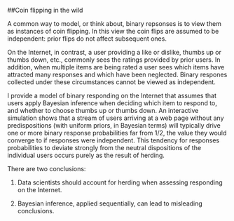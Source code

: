 ##Coin flipping in the wild

A common way to model, or think about, binary repsonses is to view them as instances of coin flipping. In this view the coin flips are assumed to be independent: prior flips do not affect subsequent ones.

On the Internet, in contrast, a user providing a like or dislike, thumbs up or thumbs down, etc., commonly sees the ratings provided by prior users. In addition, when multiple items are being rated a user sees which items have attracted many responses and which have been neglected. Binary respones collected under these circumstances cannot be viewed as independent.

I provide a model of binary responding on the Internet that assumes that users apply Bayesian inference when deciding which item to respond to, and whether to choose thumbs up or thumbs down. An interactive simulation shows that a stream of users arriving at a web page without any predispositions (with uniform priors, in Bayesian terms) will typically drive one or more binary response probabilities far from 1/2, the value they would converge to if responses were independent. This tendency for responses probabilities to deviate strongly from the neutral dispositions of the individual users occurs purely as the result of herding.

There are two conclusions:

1) Data scientists should account for herding when assessing responding on the Internet.

2) Bayesian inference, applied sequentially, can lead to misleading conclusions.
